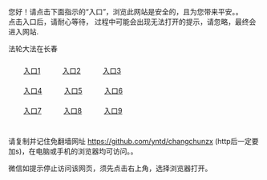 您好！请点击下面指示的“入口”，浏览此网站是安全的，且为您带来平安。。 <br/>
点击入口后，请耐心等待， 过程中可能会出现无法打开的提示，请忽略，最终会进入网站. </br>

法轮大法在长春<br/>
<div style="padding:10px"><a style="margin:20px" target="_blank" href="https://d3l8ooh0eqmbae.cloudfront.net/2Qpsp?htdhggrh" id="ccLink1" rel="nofollow">入口1</a> <a target="_blank" style="margin:20px" href="https://d3sn52c3x7ixid.cloudfront.net/2Qpsp?eyegwwja" id="ccLink2" rel="nofollow">入口2</a> <a style="margin:20px" target="_blank" href="https://d1166vwrk4bayv.cloudfront.net/2Qpsp?kfbepcbz" id="ccLink3" rel="nofollow">入口3</a></div>

<div style="padding:10px" ><a style="margin:20px" target="_blank" href="https://d3l8ooh0eqmbae.cloudfront.net/2Qpsp?htdhggrh" id="ccLink4" rel="nofollow">入口4</a> <a style="margin:20px" href="https://d3sn52c3x7ixid.cloudfront.net/2Qpsp?eyegwwja" target="_blank" id="ccLink5" rel="nofollow">入口5</a> <a style="margin:20px" href="https://d1166vwrk4bayv.cloudfront.net/2Qpsp?kfbepcbz" target="_blank" id="ccLink6" rel="nofollow">入口6</a></div>

<div style="padding:10px"><a style="margin:20px" target="_blank" href="https://d3l8ooh0eqmbae.cloudfront.net/2Qpsp?htdhggrh" id="ccLink7" rel="nofollow">入口7</a> <a style="margin:20px" href="https://d3sn52c3x7ixid.cloudfront.net/2Qpsp?eyegwwja" target="_blank" id="ccLink8" rel="nofollow">入口8</a> <a style="margin:20px" target="_blank" href="https://d1166vwrk4bayv.cloudfront.net/2Qpsp?kfbepcbz" id="ccLink9" rel="nofollow">入口9</a></div>

<br/>



请复制并记住免翻墙网址 https://github.com/yntd/changchunzx (http后一定要加s)，在电脑或手机的浏览器均可访问。。<br/>

微信如提示停止访问该网页，须先点击右上角，选择浏览器打开。
